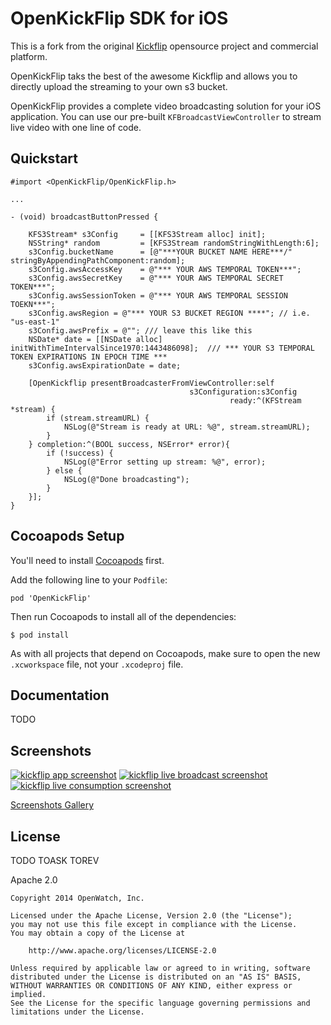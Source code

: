 # OpenKickFlip SDK for iOS

This is a fork from the original [Kickflip](http://kickflip.io) opensource project and commercial platform.

OpenKickFlip taks the best of the awesome Kickflip and allows you to directly upload the streaming to your own s3 bucket.

OpenKickFlip provides a complete video broadcasting solution for your iOS application. You can use our pre-built `KFBroadcastViewController` to stream live video with one line of code. 

## Quickstart

```objc
#import <OpenKickFlip/OpenKickFlip.h>

...

- (void) broadcastButtonPressed {
    
    KFS3Stream* s3Config     = [[KFS3Stream alloc] init];
    NSString* random         = [KFS3Stream randomStringWithLength:6];
    s3Config.bucketName      = [@"***YOUR BUCKET NAME HERE***/" stringByAppendingPathComponent:random];
    s3Config.awsAccessKey    = @"*** YOUR AWS TEMPORAL TOKEN***";
    s3Config.awsSecretKey    = @"*** YOUR AWS TEMPORAL SECRET TOKEN***";
    s3Config.awsSessionToken = @"*** YOUR AWS TEMPORAL SESSION TOEKN***";
    s3Config.awsRegion = @"*** YOUR S3 BUCKET REGION ****"; // i.e. "us-east-1"
    s3Config.awsPrefix = @""; /// leave this like this
    NSDate* date = [[NSDate alloc] initWithTimeIntervalSince1970:1443486098];  /// *** YOUR S3 TEMPORAL TOKEN EXPIRATIONS IN EPOCH TIME ***
    s3Config.awsExpirationDate = date;
    
    [OpenKickflip presentBroadcasterFromViewController:self
                                        s3Configuration:s3Config
                                                 ready:^(KFStream *stream) {
        if (stream.streamURL) {
            NSLog(@"Stream is ready at URL: %@", stream.streamURL);
        }
    } completion:^(BOOL success, NSError* error){
        if (!success) {
            NSLog(@"Error setting up stream: %@", error);
        } else {
            NSLog(@"Done broadcasting");
        }
    }];
}

```

## Cocoapods Setup

You'll need to install [Cocoapods](http://cocoapods.org) first.
    
Add the following line to your `Podfile`:

    pod 'OpenKickFlip'

Then run Cocoapods to install all of the dependencies:

    $ pod install

As with all projects that depend on Cocoapods, make sure to open the new `.xcworkspace` file, not your `.xcodeproj` file.
    
## Documentation

TODO

## Screenshots

[![kickflip app screenshot](https://i.imgur.com/QPtggd9m.jpg)](https://i.imgur.com/QPtggd9.png)
[![kickflip live broadcast screenshot](https://i.imgur.com/VHB6iQQm.jpg)](https://i.imgur.com/VHB6iQQ.png)
[![kickflip live consumption screenshot](https://i.imgur.com/IZbiyhRm.jpg)](https://i.imgur.com/IZbiyhR.png)

[Screenshots Gallery](http://imgur.com/a/IwuZ7)

    
## License

TODO TOASK TOREV

Apache 2.0

	Copyright 2014 OpenWatch, Inc.
	
	Licensed under the Apache License, Version 2.0 (the "License");
	you may not use this file except in compliance with the License.
	You may obtain a copy of the License at
	
	    http://www.apache.org/licenses/LICENSE-2.0
	
	Unless required by applicable law or agreed to in writing, software
	distributed under the License is distributed on an "AS IS" BASIS,
	WITHOUT WARRANTIES OR CONDITIONS OF ANY KIND, either express or implied.
	See the License for the specific language governing permissions and
	limitations under the License.
